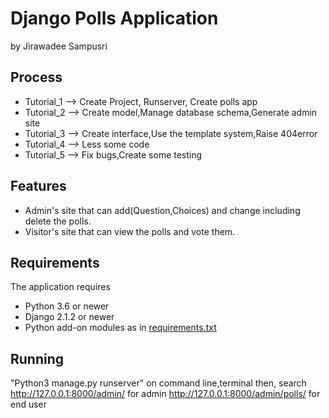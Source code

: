 # Django Polls Application
by Jirawadee Sampusri

## Process
- Tutorial_1  --> Create Project, Runserver, Create polls app
- Tutorial_2  --> Create model,Manage database schema,Generate admin site
- Tutorial_3  --> Create interface,Use the template system,Raise 404error
- Tutorial_4  --> Less some code
- Tutorial_5  --> Fix bugs,Create some testing

## Features

- Admin's site that can add(Question,Choices) and change including delete the polls.
- Visitor's site that can view the polls and vote them.

## Requirements

 The application requires
 * Python 3.6 or newer
 * Django 2.1.2 or newer
 * Python add-on modules as in [requirements.txt](requirements.txt)

 ## Running
"Python3 manage.py runserver" on command line,terminal
 then, search http://127.0.0.1:8000/admin/    for admin
http://127.0.0.1:8000/admin/polls/ for end user





  